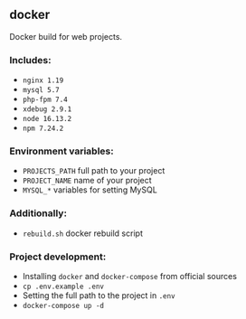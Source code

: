 ## docker

Docker build for web projects.

### Includes:
- `nginx 1.19`
- `mysql 5.7`
- `php-fpm 7.4`
- `xdebug 2.9.1`
- `node 16.13.2`
- `npm 7.24.2`

### Environment variables:
- `PROJECTS_PATH` full path to your project
- `PROJECT_NAME` name of your project
- `MYSQL_*` variables for setting MySQL

### Additionally:
- `rebuild.sh` docker rebuild script

### Project development:
- Installing `docker` and `docker-compose` from official sources
- `cp .env.example .env`
- Setting the full path to the project in `.env`
- `docker-compose up -d`